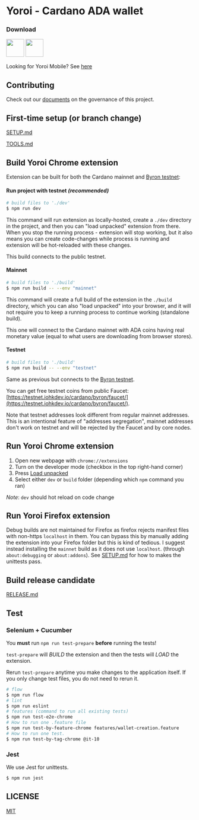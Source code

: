 # Yoroi - Cardano ADA wallet

### Download

[<img src="https://pbs.twimg.com/profile_images/1138489258207899648/9_KBUEn7_400x400.jpg" width="48">](https://addons.mozilla.org/en-US/firefox/addon/yoroi/)
[<img src="https://pbs.twimg.com/profile_images/1037025533182193664/aCWlGSZF_400x400.jpg" width="48">](https://chrome.google.com/webstore/detail/yoroi/ffnbelfdoeiohenkjibnmadjiehjhajb)

Looking for Yoroi Mobile? See [here](https://github.com/Emurgo/yoroi-mobile)

## Contributing

Check out our [documents](docs/specs/meta) on the governance of this project.

## First-time setup (or branch change)

[SETUP.md](docs/SETUP.md)

[TOOLS.md](docs/TOOLS.md)

## Build Yoroi Chrome extension

Extension can be built for both the Cardano mainnet and [Byron testnet](https://testnet.iohkdev.io/cardano/byron/about/testnet-introduction/):

####  Run project with testnet _(recommended)_
```bash
# build files to './dev'
$ npm run dev
```

This command will run extension as locally-hosted, create a `./dev` directory in the project, and then you can "load unpacked" extension from there. When you stop the running process - extension will stop working, but it also means you can create code-changes while process is running and extension will be hot-reloaded with these changes.

This build connects to the public testnet.

#### Mainnet
```bash
# build files to './build'
$ npm run build -- --env "mainnet"
```

This command will create a full build of the extension in the `./build` directory, which you can also "load unpacked" into your browser, and it will not require you to keep a running process to continue working (standalone build).

This one will connect to the Cardano mainnet with ADA coins having real monetary value (equal to what users are downloading from browser stores). 

#### Testnet
```bash
# build files to './build'
$ npm run build -- --env "testnet"
```

Same as previous but connects to the [Byron testnet](https://testnet.iohkdev.io/cardano/byron/about/testnet-introduction/).
 
 You can get free testnet coins from public Faucet: [https://testnet.iohkdev.io/cardano/byron/faucet/](https://testnet.iohkdev.io/cardano/byron/faucet/).
 
 Note that testnet addresses look different from regular mainnet addresses. This is an intentional feature of "addresses segregation", mainnet addresses don't work on testnet and will be rejected by the Faucet and by core nodes.

## Run Yoroi Chrome extension

1. Open new webpage with `chrome://extensions`
2. Turn on the developer mode (checkbox in the top right-hand corner)
3. Press [Load unpacked](https://developer.chrome.com/extensions/getstarted#unpacked)
4. Select either `dev` or `build` folder (depending which `npm` command you ran)

_Note_: `dev` should hot reload on code change

## Run Yoroi Firefox extension

Debug builds are not maintained for Firefox as firefox rejects manifest files with non-https `localhost` in them.
You can bypass this by manually adding the extension into your Firefox folder but this is kind of tedious.
I suggest instead installing the `mainnet` build as it does not use `localhost`. (through `about:debugging` or `about:addons`). See [SETUP.md](docs/SETUP.md) for how to makes the unittests pass.

## Build release candidate

[RELEASE.md](docs/RELEASE.md)

## Test

### Selenium + Cucumber
You **must** run `npm run test-prepare` **before** running the tests!

`test-prepare` will *BUILD* the extension and then the tests will *LOAD* the extension.

Rerun `test-prepare` anytime you make changes to the application itself. If you only change test files, you do not need to rerun it.

```bash
# flow
$ npm run flow
# lint
$ npm run eslint
# features (command to run all existing tests)
$ npm run test-e2e-chrome
# How to run one .feature file
$ npm run test-by-feature-chrome features/wallet-creation.feature
# How to run one test.
$ npm run test-by-tag-chrome @it-10
```

### Jest

We use Jest for unittests.

```bash
$ npm run jest
```

## LICENSE

[MIT](LICENSE)
